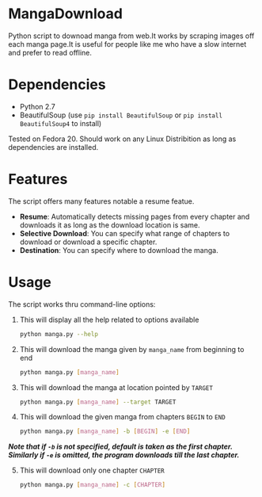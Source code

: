 MangaDownload
=============

Python script to downoad manga from web.It works by scraping images off each manga page.It is useful for people like me who have a slow internet and prefer to read offline.

Dependencies
============

 * Python 2.7
 * BeautifulSoup (use `pip install BeautifulSoup` or `pip install BeautifulSoup4` to install)

Tested on Fedora 20. Should work on any Linux Distribition as long as dependencies are installed.

Features
========

The script offers many features notable a resume featue.
  * **Resume**: Automatically detects missing pages from every chapter and downloads it as long as the download location is same.
  * **Selective Download**: You can specify what range of chapters to download or download a specific chapter.
  * **Destination**: You can specify where to download the manga.

Usage
=====

The script works thru command-line options:

1. This will display all the help related to options available
    ```sh
    python manga.py --help
    ```
2. This will download the manga given by `manga_name` from beginning to end
    ```sh
    python manga.py [manga_name]
    ``` 
3. This will download the manga at location pointed by `TARGET`
    ```sh
    python manga.py [manga_name] --target TARGET
    ```
4. This will download the given manga from chapters `BEGIN` to `END`
    ```sh
    python manga.py [manga_name] -b [BEGIN] -e [END]
    ```
  ***Note that if `-b` is not specified, default is taken as the first chapter.***
  ***Similarly if `-e` is omitted, the program downloads till the last chapter.***

5. This will download only one chapter `CHAPTER`
    ```sh
    python manga.py [manga_name] -c [CHAPTER]
    ``` 
